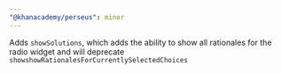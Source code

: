 ```yaml
---
"@khanacademy/perseus": minor
---
```


Adds `showSolutions`, which adds the ability to show all rationales for the radio widget and will deprecate `showshowRationalesForCurrentlySelectedChoices`
